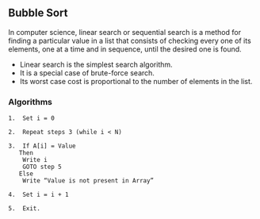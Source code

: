 ## Bubble Sort

In computer science, linear search or sequential search is a method for finding a particular value in a list that consists of checking every one of its elements, one at a time and in sequence, until the desired one is found.

- Linear search is the simplest search algorithm.
- It is a special case of brute-force search.
- Its worst case cost is proportional to the number of elements in the list.

### Algorithms

```text
1.	Set i = 0

2.	Repeat steps 3 (while i < N)

3.	If A[i] = Value
   Then
	Write i
	GOTO step 5
   Else
	Write “Value is not present in Array”

4.	Set i = i + 1

5.	Exit.

```
